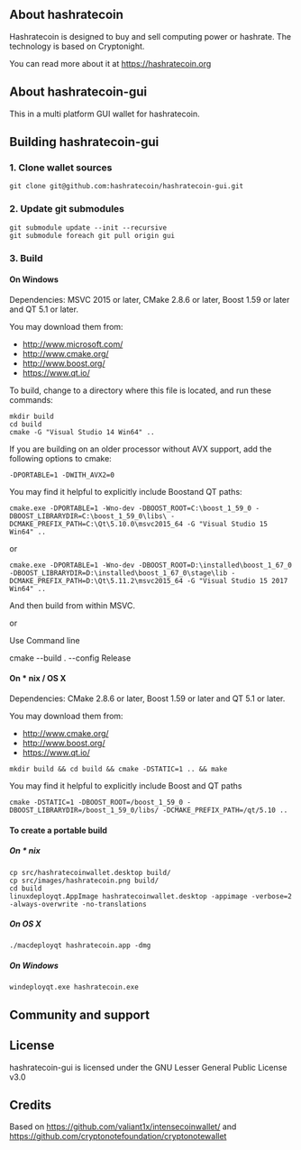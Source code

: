 ## About hashratecoin

Hashratecoin is designed to buy and sell computing power or hashrate. The technology is based on Cryptonight.

You can read more about it at https://hashratecoin.org

## About hashratecoin-gui

This in a multi platform GUI wallet for hashratecoin.

## Building hashratecoin-gui

### 1. Clone wallet sources

```
git clone git@github.com:hashratecoin/hashratecoin-gui.git
```

### 2. Update git submodules

```
git submodule update --init --recursive
git submodule foreach git pull origin gui
```

### 3. Build

#### On Windows

Dependencies: MSVC 2015 or later, CMake 2.8.6 or later, Boost 1.59 or later and QT 5.1 or later.

You may download them from:

* http://www.microsoft.com/
* http://www.cmake.org/
* http://www.boost.org/
* https://www.qt.io/

To build, change to a directory where this file is located, and run these commands:
```
mkdir build
cd build
cmake -G "Visual Studio 14 Win64" ..
```

If you are building on an older processor without AVX support, add the following options to cmake:
```
-DPORTABLE=1 -DWITH_AVX2=0
```

You may find it helpful to explicitly include Boostand QT paths:
```
cmake.exe -DPORTABLE=1 -Wno-dev -DBOOST_ROOT=C:\boost_1_59_0 -DBOOST_LIBRARYDIR=C:\boost_1_59_0\libs\ -DCMAKE_PREFIX_PATH=C:\Qt\5.10.0\msvc2015_64 -G "Visual Studio 15 Win64" ..
```

or

```
cmake.exe -DPORTABLE=1 -Wno-dev -DBOOST_ROOT=D:\installed\boost_1_67_0 -DBOOST_LIBRARYDIR=D:\installed\boost_1_67_0\stage\lib -DCMAKE_PREFIX_PATH=D:\Qt\5.11.2\msvc2015_64 -G "Visual Studio 15 2017 Win64" ..
```


And then build from within MSVC. 

or 

Use Command line

cmake --build . --config Release


#### On * nix / OS X

Dependencies: CMake 2.8.6 or later, Boost 1.59 or later and QT 5.1 or later.

You may download them from:

* http://www.cmake.org/
* http://www.boost.org/
* https://www.qt.io/

```
mkdir build && cd build && cmake -DSTATIC=1 .. && make
```

You may find it helpful to explicitly include Boost and QT paths
```
cmake -DSTATIC=1 -DBOOST_ROOT=/boost_1_59_0 -DBOOST_LIBRARYDIR=/boost_1_59_0/libs/ -DCMAKE_PREFIX_PATH=/qt/5.10 ..
```

#### To create a portable build

##### On * nix

```
cp src/hashratecoinwallet.desktop build/
cp src/images/hashratecoin.png build/
cd build
linuxdeployqt.AppImage hashratecoinwallet.desktop -appimage -verbose=2 -always-overwrite -no-translations
```

##### On OS X

```
./macdeployqt hashratecoin.app -dmg
```

##### On Windows

```
windeployqt.exe hashratecoin.exe
```

## Community and support

## License

hashratecoin-gui is licensed under the GNU Lesser General Public License v3.0

## Credits

Based on https://github.com/valiant1x/intensecoinwallet/ and https://github.com/cryptonotefoundation/cryptonotewallet
